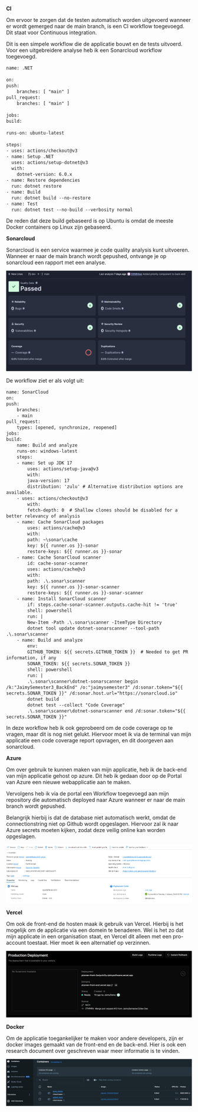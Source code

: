 **CI**

Om ervoor te zorgen dat de testen automatisch worden uitgevoerd wanneer er wordt gemerged naar de main branch, is een CI workflow toegevoegd. Dit staat voor Continuous integration.

Dit is een simpele workflow die de applicatie bouwt en de tests uitvoerd. Voor een uitgebreidere analyse heb ik een Sonarcloud workflow toegevoegd.

    name: .NET

    on:
    push:
        branches: [ "main" ]
    pull_request:
        branches: [ "main" ]

    jobs:
    build:

    runs-on: ubuntu-latest

    steps:
    - uses: actions/checkout@v3
    - name: Setup .NET
      uses: actions/setup-dotnet@v3
      with:
        dotnet-version: 6.0.x
    - name: Restore dependencies
      run: dotnet restore
    - name: Build
      run: dotnet build --no-restore
    - name: Test
      run: dotnet test --no-build --verbosity normal

De reden dat deze build gebaseerd is op Ubuntu is omdat de meeste Docker containers op Linux zijn gebaseerd.

**Sonarcloud**

Sonarcloud is een service waarmee je code quality analysis kunt uitvoeren. Wanneer er naar de main branch wordt gepushed, ontvange je op sonarcloud een rapport met een analyse.

 ![Alt text](../images/Sonarcloud.png)

De workflow ziet er als volgt uit:

    name: SonarCloud
    on:
    push:
        branches:
        - main
    pull_request:
        types: [opened, synchronize, reopened]
    jobs:
    build:
        name: Build and analyze
        runs-on: windows-latest
        steps:
        - name: Set up JDK 17
            uses: actions/setup-java@v3
            with:
            java-version: 17
            distribution: 'zulu' # Alternative distribution options are available.
        - uses: actions/checkout@v3
            with:
            fetch-depth: 0  # Shallow clones should be disabled for a better relevancy of analysis
        - name: Cache SonarCloud packages
            uses: actions/cache@v3
            with:
            path: ~\sonar\cache
            key: ${{ runner.os }}-sonar
            restore-keys: ${{ runner.os }}-sonar
        - name: Cache SonarCloud scanner
            id: cache-sonar-scanner
            uses: actions/cache@v3
            with:
            path: .\.sonar\scanner
            key: ${{ runner.os }}-sonar-scanner
            restore-keys: ${{ runner.os }}-sonar-scanner
        - name: Install SonarCloud scanner
            if: steps.cache-sonar-scanner.outputs.cache-hit != 'true'
            shell: powershell
            run: |
            New-Item -Path .\.sonar\scanner -ItemType Directory
            dotnet tool update dotnet-sonarscanner --tool-path .\.sonar\scanner
        - name: Build and analyze
            env:
            GITHUB_TOKEN: ${{ secrets.GITHUB_TOKEN }}  # Needed to get PR information, if any
            SONAR_TOKEN: ${{ secrets.SONAR_TOKEN }}
            shell: powershell
            run: |
            .\.sonar\scanner\dotnet-sonarscanner begin /k:"JaimySemester3_BackEnd" /o:"jaimysemester3" /d:sonar.token="${{ secrets.SONAR_TOKEN }}" /d:sonar.host.url="https://sonarcloud.io"
            dotnet build
            dotnet test --collect "Code Coverage"
            .\.sonar\scanner\dotnet-sonarscanner end /d:sonar.token="${{ secrets.SONAR_TOKEN }}"

In deze workflow heb ik ook geprobeerd om de code coverage op te vragen, maar dit is nog niet gelukt. Hiervoor moet ik via de terminal van mijn applicatie een code coverage report opvragen, en dit doorgeven aan sonarcloud.

**Azure**

Om over gebruik te kunnen maken van mijn applicatie, heb ik de back-end van mijn applicatie gehost op azure. Dit heb ik gedaan door op de Portal van Azure een nieuwe webapplicatie aan te maken.

Vervolgens heb ik via de portal een Workflow toegevoegd aan mijn repository die automatisch deployed naar Azure wanneer er naar de main branch wordt gepushed.

Belangrijk hierbij is dat de database niet automatisch werkt, omdat de connectionstring niet op Github wordt opgeslagen. Hiervoor zal ik naar Azure secrets moeten kijken, zodat deze veilig online kan worden opgeslagen.

 ![Alt text](../images/Azure.png)

**Vercel**

Om ook de front-end de hosten maak ik gebruik van Vercel. Hierbij is het mogelijk om de applicatie via een domein te benaderen. Wel is het zo dat mijn applicate in een organisation staat, en Vercel dit alleen met een pro-account toestaat. Hier moet ik een alternatief op verzinnen.

 ![Alt text](../images/vercel.png)

 **Docker**

 Om de applicatie toegankelijker te maken voor andere developers, zijn er docker images gemaakt van de front-end en de back-end. Hier is ook een research document over geschreven waar meer informatie is te vinden.

  ![Alt text](../images/docker.png)